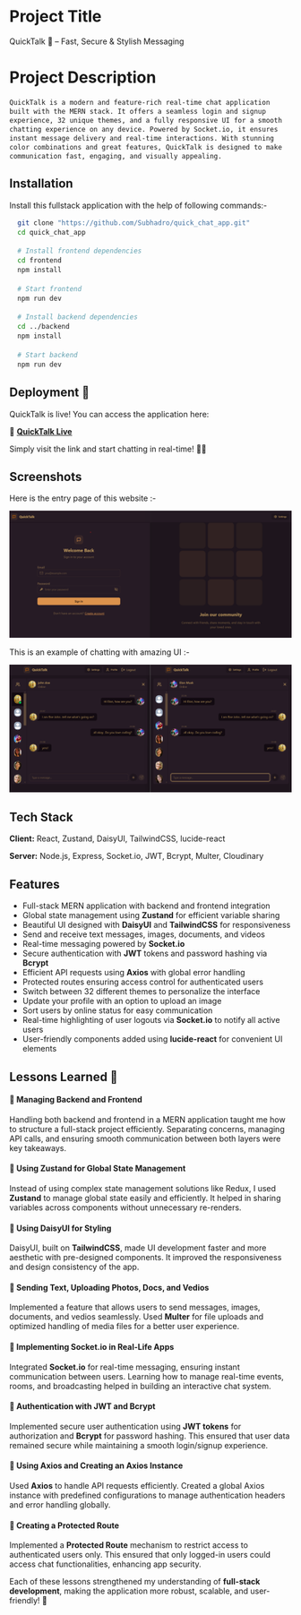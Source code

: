 
# Project Title

  QuickTalk 🚀 – Fast, Secure & Stylish Messaging

 # Project Description
 
    QuickTalk is a modern and feature-rich real-time chat application built with the MERN stack. It offers a seamless login and signup experience, 32 unique themes, and a fully responsive UI for a smooth chatting experience on any device. Powered by Socket.io, it ensures instant message delivery and real-time interactions. With stunning color combinations and great features, QuickTalk is designed to make communication fast, engaging, and visually appealing.


## Installation
Install this fullstack application with the help of following commands:-

```bash
  git clone "https://github.com/Subhadro/quick_chat_app.git"
  cd quick_chat_app

  # Install frontend dependencies
  cd frontend
  npm install

  # Start frontend
  npm run dev

  # Install backend dependencies
  cd ../backend
  npm install

  # Start backend
  npm run dev

```

 ## Deployment 🚀  
QuickTalk is live! You can access the application here:  

🔗 **[QuickTalk Live](https://quick-chat-ap.onrender.com)**  

Simply visit the link and start chatting in real-time! 💬🔥  

## Screenshots

Here is the entry page of this website :-

![App Screenshot](https://github.com/Subhadro/quick_chat_app/blob/495b31f260b481914685254697d23467d26ee248/quicktalk1.png)

This is an example of chatting with amazing UI :-

![App Screenshot](https://github.com/Subhadro/quick_chat_app/blob/495b31f260b481914685254697d23467d26ee248/chatting.png)


## Tech Stack

**Client:** React, Zustand, DaisyUI, TailwindCSS, lucide-react

**Server:** Node.js, Express, Socket.io, JWT, Bcrypt, Multer, Cloudinary


## Features

- Full-stack MERN application with backend and frontend integration
- Global state management using **Zustand** for efficient variable sharing
- Beautiful UI designed with **DaisyUI** and **TailwindCSS** for responsiveness
- Send and receive text messages, images, documents, and videos
- Real-time messaging powered by **Socket.io**
- Secure authentication with **JWT** tokens and password hashing via **Bcrypt**
- Efficient API requests using **Axios** with global error handling
- Protected routes ensuring access control for authenticated users
- Switch between 32 different themes to personalize the interface
- Update your profile with an option to upload an image
- Sort users by online status for easy communication
- Real-time highlighting of user logouts via **Socket.io** to notify all active users
- User-friendly components added using **lucide-react** for convenient UI elements

## Lessons Learned 🎯  

#### 🔹 Managing Backend and Frontend  
Handling both backend and frontend in a MERN application taught me how to structure a full-stack project efficiently. Separating concerns, managing API calls, and ensuring smooth communication between both layers were key takeaways.  

#### 🔹 Using Zustand for Global State Management  
Instead of using complex state management solutions like Redux, I used **Zustand** to manage global state easily and efficiently. It helped in sharing variables across components without unnecessary re-renders.  

#### 🔹 Using DaisyUI for Styling  
DaisyUI, built on **TailwindCSS**, made UI development faster and more aesthetic with pre-designed components. It improved the responsiveness and design consistency of the app.  

#### 🔹 Sending Text, Uploading Photos, Docs, and Vedios  
Implemented a feature that allows users to send messages, images, documents, and vedios seamlessly. Used **Multer** for file uploads and optimized handling of media files for a better user experience.  

#### 🔹 Implementing Socket.io in Real-Life Apps  
Integrated **Socket.io** for real-time messaging, ensuring instant communication between users. Learning how to manage real-time events, rooms, and broadcasting helped in building an interactive chat system.  

#### 🔹 Authentication with JWT and Bcrypt  
Implemented secure user authentication using **JWT tokens** for authorization and **Bcrypt** for password hashing. This ensured that user data remained secure while maintaining a smooth login/signup experience.  

#### 🔹 Using Axios and Creating an Axios Instance  
Used **Axios** to handle API requests efficiently. Created a global Axios instance with predefined configurations to manage authentication headers and error handling globally.  

#### 🔹 Creating a Protected Route  
Implemented a **Protected Route** mechanism to restrict access to authenticated users only. This ensured that only logged-in users could access chat functionalities, enhancing app security.  

Each of these lessons strengthened my understanding of **full-stack development**, making the application more robust, scalable, and user-friendly! 🚀  

